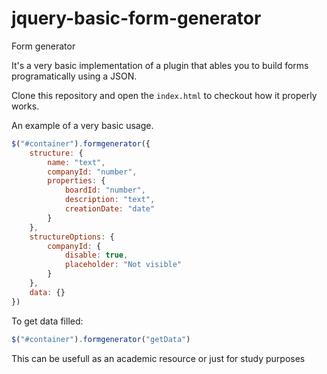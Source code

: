 # jquery-basic-form-generator
Form generator

It's a very basic implementation of a plugin that ables you to build forms programatically using a JSON.

Clone this repository and open the ```index.html``` to checkout how it properly works.

An example of a very basic usage.
```javascript
$("#container").formgenerator({
    structure: {
        name: "text",
        companyId: "number",
        properties: {
            boardId: "number",
            description: "text",
            creationDate: "date"
        }
    },
    structureOptions: {
        companyId: {
            disable: true,
            placeholder: "Not visible"
        }
    },
    data: {}
})
```
To get data filled:
```javascript
$("#container").formgenerator("getData")
```
This can be usefull as an academic resource or just for study purposes
